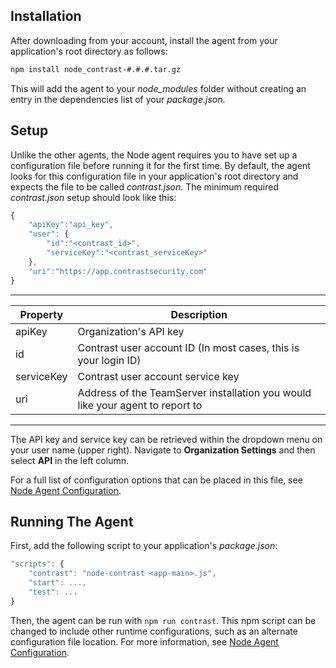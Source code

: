 <!--
title: "Node.js Agent Installation"
description: "Installing the Node.js Agent"
tags: "NodeJS agent installation"
-->

## Installation
After downloading from your account, install the agent from your application's root directory as follows:
``` sh
npm install node_contrast-#.#.#.tar.gz
```
This will add the agent to your *node_modules* folder without creating an entry in the dependencies list of your *package.json*.

## Setup
Unlike the other agents, the Node agent requires you to have set up a configuration file before running it for the first time. By default, the agent looks for this configuration file in your application's root directory and expects the file to be called *contrast.json*.
The minimum required *contrast.json* setup should look like this:
``` javascript
{
    "apiKey":"api_key",
    "user": {
        "id":"<contrast_id>",
        "serviceKey":"<contrast_serviceKey>"
    },
    "uri":"https://app.contrastsecurity.com"
}
```

---

 Property                | Description
------------------------ | ------------
apiKey                   | Organization's API key
id                       | Contrast user account ID (In most cases, this is your login ID)
serviceKey               | Contrast user account service key
uri                      | Address of the TeamServer installation you would like your agent to report to

---

The API key and service key can be retrieved within the dropdown menu on your user name (upper right). Navigate to **Organization Settings** and then select **API** in the left column.

For a full list of configuration options that can be placed in this file, see [Node Agent Configuration](user_nodeconfig.html#config).

## Running The Agent
First, add the following script to your application's *package.json*:

``` javascript
"scripts": {
	"contrast": "node-contrast <app-main>.js",
	"start": ...,
	"test": ...
}
```

Then, the agent can be run with ```npm run contrast```. This npm script can be changed to include other runtime configurations, such as an alternate configuration file location. For more information, see [Node Agent Configuration](user_nodeconfig.html#config).
